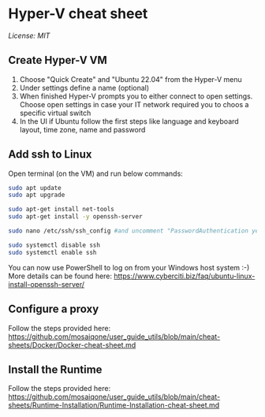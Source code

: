 # Hyper-V cheat sheet
*License: MIT*

## Create Hyper-V VM
1. Choose "Quick Create" and "Ubuntu 22.04" from the Hyper-V menu
2. Under settings define a name (optional)
3. When finished Hyper-V prompts you to either connect to open settings. Choose open settings in case your IT network required you to choos a specific virtual switch
4. In the UI if Ubuntu follow the first steps like language and keyboard layout, time zone, name and password

## Add ssh to Linux
Open terminal (on the VM) and run below commands:

```sh
sudo apt update
sudo apt upgrade

sudo apt-get install net-tools
sudo apt-get install -y openssh-server

sudo nano /etc/ssh/ssh_config #and uncomment "PasswordAuthentication yes"

sudo systemctl disable ssh
sudo systemctl enable ssh
```

You can now use PowerShell to log on from your Windows host system :-)
More details can be found here:
https://www.cyberciti.biz/faq/ubuntu-linux-install-openssh-server/

## Configure a proxy 
Follow the steps provided here: https://github.com/mosaiqone/user_guide_utils/blob/main/cheat-sheets/Docker/Docker-cheat-sheet.md

## Install the Runtime
Follow the steps provided here: https://github.com/mosaiqone/user_guide_utils/blob/main/cheat-sheets/Runtime-Installation/Runtime-Installation-cheat-sheet.md
